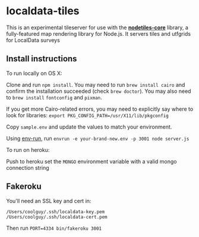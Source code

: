 localdata-tiles
================

This is an experimental tileserver for use with the **[nodetiles-core](http://github.com/codeforamerica/nodetiles-core)** library, a fully-featured map rendering library for Node.js. It servers tiles and utfgrids for LocalData surveys

Install instructions
--------------------

To run locally on OS X:

Clone and run `npm install`. You may need to run `brew install cairo` and confirm
the installation succeeded (check `brew doctor`). You may also need to `brew install` `fontconfig` and `pixman`.

If you get more Cairo-related errors, you may need to explicitly say where to look for libraries: `export PKG_CONFIG_PATH=/usr/X11/lib/pkgconfig`

Copy `sample.env` and update the values to match your environment.

Using [env-run](https://npmjs.org/package/envrun), run `envrun -e your-brand-new.env -p 3001 node server.js`

To run on heroku:

Push to heroku set the `MONGO` environment variable with a valid mongo
connection string

Fakeroku
--------

You'll need an SSL key and cert in:

```
/Users/coolguy/.ssh/localdata-key.pem
/Users/coolguy/.ssh/localdata-cert.pem
```

Then run `PORT=4334 bin/fakeroku 3001`
